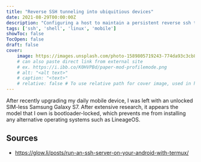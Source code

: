 ```yaml
---
title: "Reverse SSH tunneling into ubiquitious devices"
date: 2021-08-29T00:00:00Z
description: "Configuring a host to maintain a persistent reverse ssh tunnel"
tags: ['ssh', 'shell', 'linux', 'mobile']
showToc: false
TocOpen: false
draft: false
cover:
    image: https://images.unsplash.com/photo-1589805719243-774da93c3cb8
    # can also paste direct link from external site
    # ex. https://i.ibb.co/K0HVPBd/paper-mod-profilemode.png
    # alt: "<alt text>"
    # caption: "<text>"
    # relative: false # To use relative path for cover image, used in hugo Page-bundles
---
```


After recently upgrading my daily mobile device, I was left with an unlocked SIM-less Samsung Galaxy S7. After extensive research, it appears the model that I own is bootloader-locked, which prevents me from installing any alternative operating systems such as LineageOS.


## Sources
* https://glow.li/posts/run-an-ssh-server-on-your-android-with-termux/


